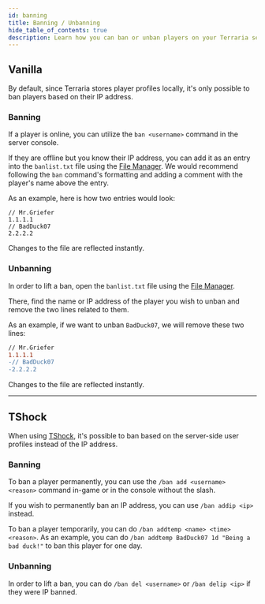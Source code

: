 ```yaml
---
id: banning
title: Banning / Unbanning
hide_table_of_contents: true
description: Learn how you can ban or unban players on your Terraria server!
---
```


## Vanilla

By default, since Terraria stores player profiles locally, it's only possible to ban players based on their IP address.

### Banning

If a player is online, you can utilize the `ban <username>` command in the server console.

If they are offline but you know their IP address, you can add it as an entry into the `banlist.txt` file using
the [File Manager](/using_the_panel/file-manager-controls.md). We would recommend following the `ban` command's
formatting and adding a comment with the player's name above the entry.

As an example, here is how two entries would look:

```
// Mr.Griefer
1.1.1.1
// BadDuck07
2.2.2.2
```

Changes to the file are reflected instantly.

### Unbanning

In order to lift a ban, open the `banlist.txt` file using the [File Manager](/using_the_panel/file-manager-controls.md).

There, find the name or IP address of the player you wish to unban and remove the two lines related to them.

As an example, if we want to unban `BadDuck07`, we will remove these two lines:

```diff
// Mr.Griefer
1.1.1.1
-// BadDuck07
-2.2.2.2
```

Changes to the file are reflected instantly.

---

## TShock

When using [TShock](tshock/overview.md), it's possible to ban based on the server-side user profiles instead of the
IP address.

### Banning

To ban a player permanently, you can use the `/ban add <username> <reason>` command in-game or in the console without
the slash.

If you wish to permanently ban an IP address, you can use `/ban addip <ip>` instead.

To ban a player temporarily, you can do `/ban addtemp <name> <time> <reason>`.
As an example, you can do `/ban addtemp BadDuck07 1d "Being a bad duck!"` to ban this player for one day.

### Unbanning

In order to lift a ban, you can do `/ban del <username>` or `/ban delip <ip>` if they were IP banned.
